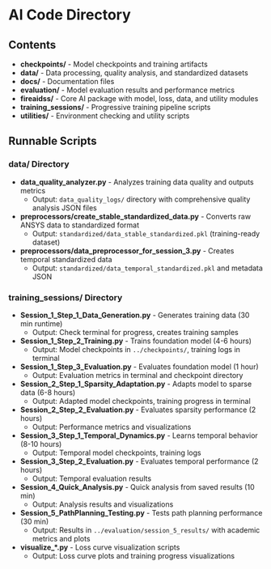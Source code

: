 # AI Code Directory

## Contents

- **checkpoints/** - Model checkpoints and training artifacts
- **data/** - Data processing, quality analysis, and standardized datasets
- **docs/** - Documentation files
- **evaluation/** - Model evaluation results and performance metrics
- **fireaidss/** - Core AI package with model, loss, data, and utility modules
- **training_sessions/** - Progressive training pipeline scripts
- **utilities/** - Environment checking and utility scripts

## Runnable Scripts

### data/ Directory
- **data_quality_analyzer.py** - Analyzes training data quality and outputs metrics
  - Output: `data_quality_logs/` directory with comprehensive quality analysis JSON files
- **preprocessors/create_stable_standardized_data.py** - Converts raw ANSYS data to standardized format
  - Output: `standardized/data_stable_standardized.pkl` (training-ready dataset)
- **preprocessors/data_preprocessor_for_session_3.py** - Creates temporal standardized data
  - Output: `standardized/data_temporal_standardized.pkl` and metadata JSON

### training_sessions/ Directory
- **Session_1_Step_1_Data_Generation.py** - Generates training data (30 min runtime)
  - Output: Check terminal for progress, creates training samples
- **Session_1_Step_2_Training.py** - Trains foundation model (4-6 hours)
  - Output: Model checkpoints in `../checkpoints/`, training logs in terminal
- **Session_1_Step_3_Evaluation.py** - Evaluates foundation model (1 hour)
  - Output: Evaluation metrics in terminal and checkpoint directory
- **Session_2_Step_1_Sparsity_Adaptation.py** - Adapts model to sparse data (6-8 hours)
  - Output: Adapted model checkpoints, training progress in terminal
- **Session_2_Step_2_Evaluation.py** - Evaluates sparsity performance (2 hours)
  - Output: Performance metrics and visualizations
- **Session_3_Step_1_Temporal_Dynamics.py** - Learns temporal behavior (8-10 hours)
  - Output: Temporal model checkpoints, training logs
- **Session_3_Step_2_Evaluation.py** - Evaluates temporal performance (2 hours)
  - Output: Temporal evaluation results
- **Session_4_Quick_Analysis.py** - Quick analysis from saved results (10 min)
  - Output: Analysis results and visualizations
- **Session_5_PathPlanning_Testing.py** - Tests path planning performance (30 min)
  - Output: Results in `../evaluation/session_5_results/` with academic metrics and plots
- **visualize_*.py** - Loss curve visualization scripts
  - Output: Loss curve plots and training progress visualizations
